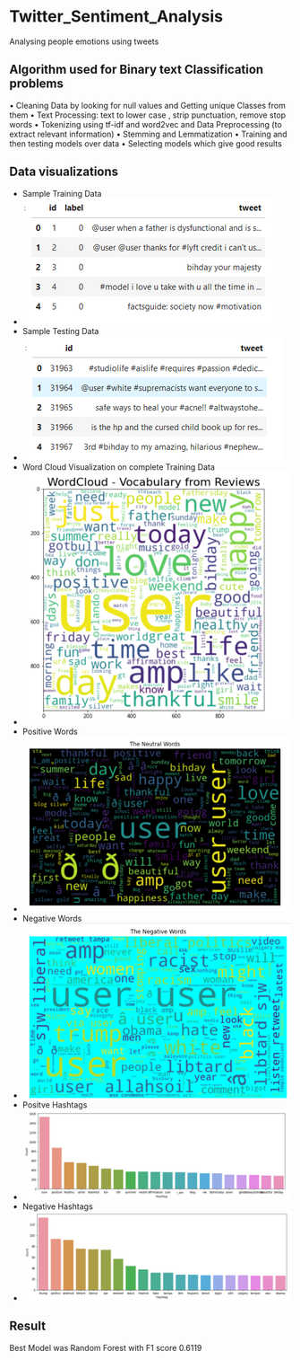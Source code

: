 # Twitter_Sentiment_Analysis
Analysing people emotions using tweets

## Algorithm used for Binary text Classification problems
•	Cleaning Data by looking for null values and Getting unique Classes from them
•	Text Processing: text to lower case , strip punctuation, remove stop words 
•	Tokenizing using tf-idf and word2vec and Data Preprocessing (to extract relevant information)
•	Stemming  and Lemmatization 
•	Training and then testing models over data
•	Selecting models which give good results

## Data visualizations
* Sample Training Data
* ![homepage](https://github.com/AnubhavBajaj/Twitter_Sentiment_Analysis/blob/main/images/Sample%20Training%20Data.png)
* Sample Testing Data
* ![homepage](https://github.com/AnubhavBajaj/Twitter_Sentiment_Analysis/blob/main/images/Sample%20Testing%20Data.png)
* Word Cloud Visualization on complete Training Data
* ![homepage](https://github.com/AnubhavBajaj/Twitter_Sentiment_Analysis/blob/main/images/Word%20Cloud%20Visualisation.png)
* Positive Words
* ![homepage](https://github.com/AnubhavBajaj/Twitter_Sentiment_Analysis/blob/main/images/neutral%20words.png)
* Negative Words
* ![homepage](https://github.com/AnubhavBajaj/Twitter_Sentiment_Analysis/blob/main/images/negative%20words.png)
* Positve Hashtags
* ![homepage](https://github.com/AnubhavBajaj/Twitter_Sentiment_Analysis/blob/main/images/positive%20hashtags.png)
* Negative Hashtags
* ![homepage](https://github.com/AnubhavBajaj/Twitter_Sentiment_Analysis/blob/main/images/negative%20hashtag.png)

## Result
Best Model was Random Forest with F1 score 0.6119

